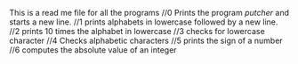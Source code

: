 This is a read me file for all the programs
//0 Prints the program _putcher_ and starts a new line.
//1 prints alphabets in lowercase followed by a new line.
//2 prints 10 times the alphabet in lowercase
//3 checks for lowercase character
//4 Checks alphabetic characters
//5 prints the sign of a number
//6 computes the absolute value of an integer
